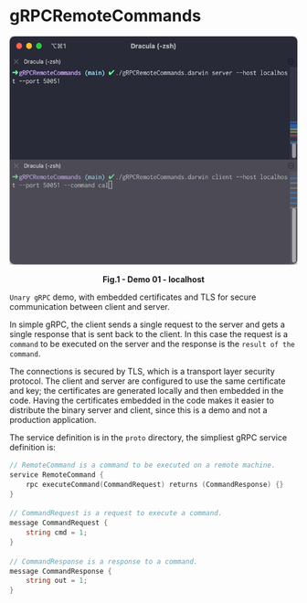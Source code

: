 # gRPCRemoteCommands

<p
    align="center">
    <img
        src="./assets/demo-01.gif"
        alt="Demo 01 - localhost"
        width="600"
        height="400"
    />
    <figcaption
        align="center">
        <b>
            Fig.1 - Demo 01 - localhost
        </b>
    </figcaption>
</p>

`Unary gRPC` demo, with embedded certificates and TLS for secure communication between client and server.

In simple gRPC, the client sends a single request to the server and gets a single response that is
sent back to the client. In this case the request is a `command` to be executed on the server and the
response is the `result of the command`.

The connections is secured by TLS, which is a transport layer security protocol. The client and server
are configured to use the same certificate and key; the certificates are generated locally and then
embedded in the code. Having the certificates embedded in the code makes it easier to distribute the
binary server and client, since this is a demo and not a production application.

The service definition is in the `proto` directory, the simpliest gRPC service definition is:

```go
// RemoteCommand is a command to be executed on a remote machine.
service RemoteCommand {
    rpc executeCommand(CommandRequest) returns (CommandResponse) {}
}

// CommandRequest is a request to execute a command.
message CommandRequest {
    string cmd = 1;
}

// CommandResponse is a response to a command.
message CommandResponse {
    string out = 1;
}
```